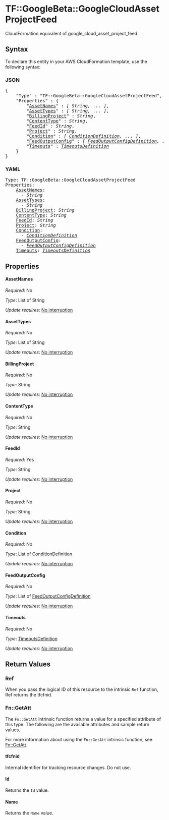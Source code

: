 # TF::GoogleBeta::GoogleCloudAssetProjectFeed

CloudFormation equivalent of google_cloud_asset_project_feed

## Syntax

To declare this entity in your AWS CloudFormation template, use the following syntax:

### JSON

<pre>
{
    "Type" : "TF::GoogleBeta::GoogleCloudAssetProjectFeed",
    "Properties" : {
        "<a href="#assetnames" title="AssetNames">AssetNames</a>" : <i>[ String, ... ]</i>,
        "<a href="#assettypes" title="AssetTypes">AssetTypes</a>" : <i>[ String, ... ]</i>,
        "<a href="#billingproject" title="BillingProject">BillingProject</a>" : <i>String</i>,
        "<a href="#contenttype" title="ContentType">ContentType</a>" : <i>String</i>,
        "<a href="#feedid" title="FeedId">FeedId</a>" : <i>String</i>,
        "<a href="#project" title="Project">Project</a>" : <i>String</i>,
        "<a href="#condition" title="Condition">Condition</a>" : <i>[ <a href="conditiondefinition.md">ConditionDefinition</a>, ... ]</i>,
        "<a href="#feedoutputconfig" title="FeedOutputConfig">FeedOutputConfig</a>" : <i>[ <a href="feedoutputconfigdefinition.md">FeedOutputConfigDefinition</a>, ... ]</i>,
        "<a href="#timeouts" title="Timeouts">Timeouts</a>" : <i><a href="timeoutsdefinition.md">TimeoutsDefinition</a></i>
    }
}
</pre>

### YAML

<pre>
Type: TF::GoogleBeta::GoogleCloudAssetProjectFeed
Properties:
    <a href="#assetnames" title="AssetNames">AssetNames</a>: <i>
      - String</i>
    <a href="#assettypes" title="AssetTypes">AssetTypes</a>: <i>
      - String</i>
    <a href="#billingproject" title="BillingProject">BillingProject</a>: <i>String</i>
    <a href="#contenttype" title="ContentType">ContentType</a>: <i>String</i>
    <a href="#feedid" title="FeedId">FeedId</a>: <i>String</i>
    <a href="#project" title="Project">Project</a>: <i>String</i>
    <a href="#condition" title="Condition">Condition</a>: <i>
      - <a href="conditiondefinition.md">ConditionDefinition</a></i>
    <a href="#feedoutputconfig" title="FeedOutputConfig">FeedOutputConfig</a>: <i>
      - <a href="feedoutputconfigdefinition.md">FeedOutputConfigDefinition</a></i>
    <a href="#timeouts" title="Timeouts">Timeouts</a>: <i><a href="timeoutsdefinition.md">TimeoutsDefinition</a></i>
</pre>

## Properties

#### AssetNames

_Required_: No

_Type_: List of String

_Update requires_: [No interruption](https://docs.aws.amazon.com/AWSCloudFormation/latest/UserGuide/using-cfn-updating-stacks-update-behaviors.html#update-no-interrupt)

#### AssetTypes

_Required_: No

_Type_: List of String

_Update requires_: [No interruption](https://docs.aws.amazon.com/AWSCloudFormation/latest/UserGuide/using-cfn-updating-stacks-update-behaviors.html#update-no-interrupt)

#### BillingProject

_Required_: No

_Type_: String

_Update requires_: [No interruption](https://docs.aws.amazon.com/AWSCloudFormation/latest/UserGuide/using-cfn-updating-stacks-update-behaviors.html#update-no-interrupt)

#### ContentType

_Required_: No

_Type_: String

_Update requires_: [No interruption](https://docs.aws.amazon.com/AWSCloudFormation/latest/UserGuide/using-cfn-updating-stacks-update-behaviors.html#update-no-interrupt)

#### FeedId

_Required_: Yes

_Type_: String

_Update requires_: [No interruption](https://docs.aws.amazon.com/AWSCloudFormation/latest/UserGuide/using-cfn-updating-stacks-update-behaviors.html#update-no-interrupt)

#### Project

_Required_: No

_Type_: String

_Update requires_: [No interruption](https://docs.aws.amazon.com/AWSCloudFormation/latest/UserGuide/using-cfn-updating-stacks-update-behaviors.html#update-no-interrupt)

#### Condition

_Required_: No

_Type_: List of <a href="conditiondefinition.md">ConditionDefinition</a>

_Update requires_: [No interruption](https://docs.aws.amazon.com/AWSCloudFormation/latest/UserGuide/using-cfn-updating-stacks-update-behaviors.html#update-no-interrupt)

#### FeedOutputConfig

_Required_: No

_Type_: List of <a href="feedoutputconfigdefinition.md">FeedOutputConfigDefinition</a>

_Update requires_: [No interruption](https://docs.aws.amazon.com/AWSCloudFormation/latest/UserGuide/using-cfn-updating-stacks-update-behaviors.html#update-no-interrupt)

#### Timeouts

_Required_: No

_Type_: <a href="timeoutsdefinition.md">TimeoutsDefinition</a>

_Update requires_: [No interruption](https://docs.aws.amazon.com/AWSCloudFormation/latest/UserGuide/using-cfn-updating-stacks-update-behaviors.html#update-no-interrupt)

## Return Values

### Ref

When you pass the logical ID of this resource to the intrinsic `Ref` function, Ref returns the tfcfnid.

### Fn::GetAtt

The `Fn::GetAtt` intrinsic function returns a value for a specified attribute of this type. The following are the available attributes and sample return values.

For more information about using the `Fn::GetAtt` intrinsic function, see [Fn::GetAtt](https://docs.aws.amazon.com/AWSCloudFormation/latest/UserGuide/intrinsic-function-reference-getatt.html).

#### tfcfnid

Internal identifier for tracking resource changes. Do not use.

#### Id

Returns the <code>Id</code> value.

#### Name

Returns the <code>Name</code> value.

